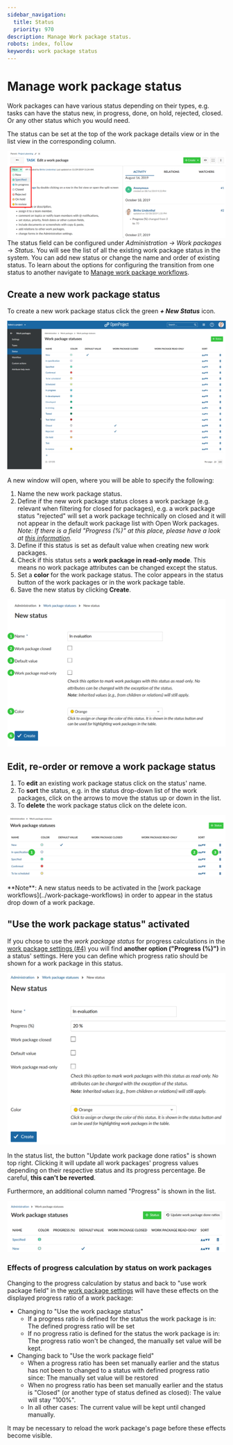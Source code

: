 ```yaml
---
sidebar_navigation:
  title: Status
  priority: 970
description: Manage Work package status.
robots: index, follow
keywords: work package status
---
```


# Manage work package status

Work packages can have various status depending on their types, e.g. tasks can have the status new, in progress, done, on hold, rejected, closed. Or any other status which you would need.

The status can be set at the top of the work package details view or in the list view in the corresponding column.

![Sys-admin-work-package-status](Sys-admin-work-package-status.png)The status field can be configured under *Administration ->* *Work packages* -> *Status*. You will see the list of all the existing work package status in the system. You can add new status or change the name and order of existing status. 
To learn about the options for configuring the transition from one status to another navigate to [Manage work package workflows](../work-package-workflows).

## Create a new work package status

To create a new work package status click the green ***+ New Status*** icon. 

![work package status](image-20200211142716298.png)

A new window will open, where you will be able to specify the following:

1. Name the new work package status.
2. Define if the new work package status closes a work package (e.g. relevant when filtering for closed for packages), e.g. a work package status "rejected" will set a work package technically on closed and it will not appear in the default work package list with Open Work packages.
   *Note: If there is a field "Progress (%)" at this place, please have a look at [this information](#use-the-work-package-status-activated).*
3. Define if this status is set as default value when creating new work packages.
4. Check if this status sets a **work package in read-only mode**. This means no work package attributes can be changed except the status.
5. Set a **color** for the work package status. The color appears in the status button of the work packages or in the work package table.
6. Save the new status by clicking **Create**.

![Sys-admin-work-package-new-status](Sys-admin-work-package-new-status.png)



## Edit, re-order or remove a work package status

1. To **edit** an existing work package status click on the status' name. 
2. To **sort** the status, e.g. in the status drop-down list of the work packages, click on the arrows to move the status up or down in the list.
3. To **delete** the work package status click on the delete icon.

![Sys-admin-edit-work-package-status](Sys-admin-edit-work-package-status.png)

<div class="alert alert-info" role="alert">
**Note**: A new status needs to be activated in the [work package workflows](../work-package-workflows) in order to appear in the status drop down of a work package.
</div>

## "Use the work package status" activated

If you chose to use the *work package status* for progress calculations in the [work package settings (#4)](../work-package-settings) you will find **another option ("Progress (%)")** in a status' settings. Here you can define which progress ratio should be shown for a work package in this status.

![status-settings-with-progress](image-20210222173039642.png)

In the status list, the button "Update work package done ratios" is shown top right. Clicking it will update all work packages' progress values depending on their respective status and its progress percentage. Be careful, **this can't be reverted**.

Furthermore, an additional column named "Progress" is shown in the list.

![status-list-when-progress-calculation-by-status-activated](image-20210222173835834.png)



### Effects of progress calculation by status on work packages

Changing to the progress calculation by status and back to "use work package field" in the [work package settings](../work-package-settings) will have these effects on the displayed progress ratio of a work package:

- Changing *to* "Use the work package status"
  - If a progress ratio is defined for the status the work package is in: The defined progress ratio will be set
  - If no progress ratio is defined for the status the work package is in: The progress ratio won't be changed, the manually set value will be kept.
- Changing back to "Use the work package field"
  - When a progress ratio has been set manually earlier and the status has not been to changed to a status with defined progress ratio since: The manually set value will be restored
  - When no progress ratio has been set manually earlier and the status is "Closed" (or another type of status defined as closed): The value will stay "100%".
  - In all other cases: The current value will be kept until changed manually.

It may be necessary to reload the work package's page before these effects become visible.
